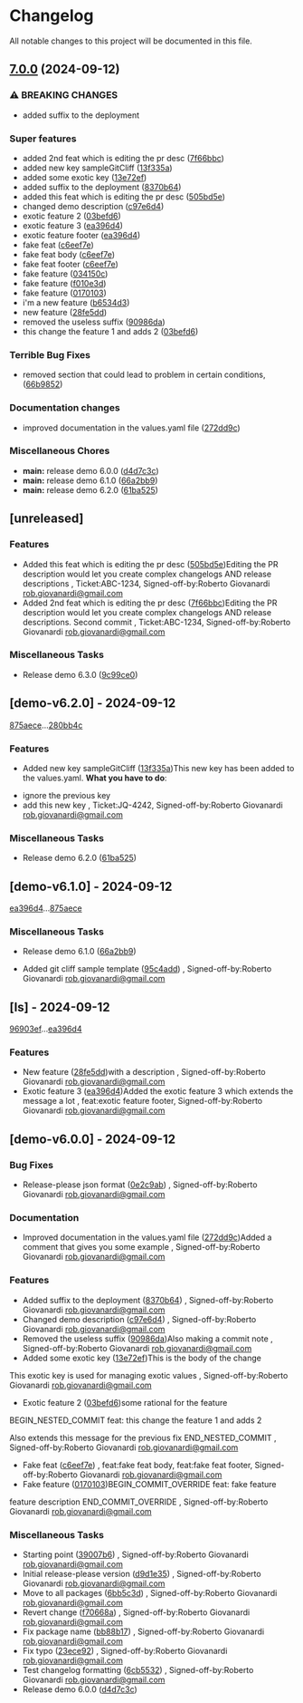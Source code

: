 # Changelog

All notable changes to this project will be documented in this file.

## [7.0.0](https://github.com/oldgiova/sample-helm-chart/compare/demo-v6.3.0...demo-v7.0.0) (2024-09-12)


### ⚠ BREAKING CHANGES

* added suffix to the deployment

### Super features

* added 2nd feat which is editing the pr desc ([7f66bbc](https://github.com/oldgiova/sample-helm-chart/commit/7f66bbc83105e44dd3d97d81fe137adde6600c7c))
* added new key sampleGitCliff ([13f335a](https://github.com/oldgiova/sample-helm-chart/commit/13f335ad5d0d71848e086f33c6c0a2cbe13db359))
* added some exotic key ([13e72ef](https://github.com/oldgiova/sample-helm-chart/commit/13e72ef4915aa492058598ddf9a40c019a85401a))
* added suffix to the deployment ([8370b64](https://github.com/oldgiova/sample-helm-chart/commit/8370b6421d13ced9056decee0aecd1f4e8b5b374))
* added this feat which is editing the pr desc ([505bd5e](https://github.com/oldgiova/sample-helm-chart/commit/505bd5eea59d738a5e5fc6dd8a8ad042f33346e6))
* changed demo description ([c97e6d4](https://github.com/oldgiova/sample-helm-chart/commit/c97e6d4e8d5172951f835b186139375626874a6e))
* exotic feature 2 ([03befd6](https://github.com/oldgiova/sample-helm-chart/commit/03befd614b35023a51818c810171b2ba6aea8637))
* exotic feature 3 ([ea396d4](https://github.com/oldgiova/sample-helm-chart/commit/ea396d4b1b6c55e7037cd6a4048240b7067e0355))
* exotic feature footer ([ea396d4](https://github.com/oldgiova/sample-helm-chart/commit/ea396d4b1b6c55e7037cd6a4048240b7067e0355))
* fake feat ([c6eef7e](https://github.com/oldgiova/sample-helm-chart/commit/c6eef7e1d19eae5a26027ebd083ad73ea04402a2))
* fake feat body ([c6eef7e](https://github.com/oldgiova/sample-helm-chart/commit/c6eef7e1d19eae5a26027ebd083ad73ea04402a2))
* fake feat footer ([c6eef7e](https://github.com/oldgiova/sample-helm-chart/commit/c6eef7e1d19eae5a26027ebd083ad73ea04402a2))
* fake feature ([034150c](https://github.com/oldgiova/sample-helm-chart/commit/034150cfa7fcd2aee041a02a3a77a9a100ba5dfa))
* fake feature ([f010e3d](https://github.com/oldgiova/sample-helm-chart/commit/f010e3dcaefd9ef6852733f753d6c07339462b55))
* fake feature ([0170103](https://github.com/oldgiova/sample-helm-chart/commit/01701036d93c8179a64fb7727f064c21419a3ef6))
* i'm a new feature ([b6534d3](https://github.com/oldgiova/sample-helm-chart/commit/b6534d3c4ae62602ff3fdb6bb07cbcc917926ae2))
* new feature ([28fe5dd](https://github.com/oldgiova/sample-helm-chart/commit/28fe5ddc1e22180023b2d357b99b7bb1ee7e9cde))
* removed the useless suffix ([90986da](https://github.com/oldgiova/sample-helm-chart/commit/90986da694d0be7a6cde6201a54de252abb4f9c6))
* this change the feature 1 and adds 2 ([03befd6](https://github.com/oldgiova/sample-helm-chart/commit/03befd614b35023a51818c810171b2ba6aea8637))


### Terrible Bug Fixes

* removed section that could lead to problem in certain conditions, ([66b9852](https://github.com/oldgiova/sample-helm-chart/commit/66b9852c8302f729a6b1b73a564ebd284aa9fdad))


### Documentation changes

* improved documentation in the values.yaml file ([272dd9c](https://github.com/oldgiova/sample-helm-chart/commit/272dd9c273b49a16d9bc1a5c4caca8852016314f))


### Miscellaneous Chores

* **main:** release demo 6.0.0 ([d4d7c3c](https://github.com/oldgiova/sample-helm-chart/commit/d4d7c3c63cd53f99c777289ef9ecd922268dc4e7))
* **main:** release demo 6.1.0 ([66a2bb9](https://github.com/oldgiova/sample-helm-chart/commit/66a2bb90fad2600fa73a4be5ab7dac2c84484f92))
* **main:** release demo 6.2.0 ([61ba525](https://github.com/oldgiova/sample-helm-chart/commit/61ba5259280529cd9ac48207f6c5994a7190fc3c))

## [unreleased]

### Features

- Added this feat which is editing the pr desc ([505bd5e](505bd5eea59d738a5e5fc6dd8a8ad042f33346e6))Editing the PR description would let you create complex changelogs AND
release descriptions
, Ticket:ABC-1234, Signed-off-by:Roberto Giovanardi <rob.giovanardi@gmail.com>
- Added 2nd feat which is editing the pr desc ([7f66bbc](7f66bbc83105e44dd3d97d81fe137adde6600c7c))Editing the PR description would let you create complex changelogs AND
release descriptions. Second commit
, Ticket:ABC-1234, Signed-off-by:Roberto Giovanardi <rob.giovanardi@gmail.com>

### Miscellaneous Tasks

- Release demo 6.3.0 ([9c99ce0](9c99ce0d3072f7c9869c609896cdf610f2614d2c))


## [demo-v6.2.0] - 2024-09-12

[875aece](875aeceb801468e781b2bc0c042b0188f3f16b84)...[280bb4c](280bb4c59d0358254b70cf677ffee77bee71d5db)

### Features

- Added new key sampleGitCliff ([13f335a](13f335ad5d0d71848e086f33c6c0a2cbe13db359))This new key has been added to the values.yaml.
**What you have to do**:
* ignore the previous key
* add this new key
, Ticket:JQ-4242, Signed-off-by:Roberto Giovanardi <rob.giovanardi@gmail.com>

### Miscellaneous Tasks

- Release demo 6.2.0 ([61ba525](61ba5259280529cd9ac48207f6c5994a7190fc3c))


## [demo-v6.1.0] - 2024-09-12

[ea396d4](ea396d4b1b6c55e7037cd6a4048240b7067e0355)...[875aece](875aeceb801468e781b2bc0c042b0188f3f16b84)

### Miscellaneous Tasks

- Release demo 6.1.0 ([66a2bb9](66a2bb90fad2600fa73a4be5ab7dac2c84484f92))

- Added git cliff sample template ([95c4add](95c4add1867b314feeb0fe28a867e90125a0c750))
, Signed-off-by:Roberto Giovanardi <rob.giovanardi@gmail.com>

## [ls] - 2024-09-12

[96903ef](96903ef56c5ae8c426f491bb3af09d3337452521)...[ea396d4](ea396d4b1b6c55e7037cd6a4048240b7067e0355)

### Features

- New feature ([28fe5dd](28fe5ddc1e22180023b2d357b99b7bb1ee7e9cde))with a description
, Signed-off-by:Roberto Giovanardi <rob.giovanardi@gmail.com>
- Exotic feature 3 ([ea396d4](ea396d4b1b6c55e7037cd6a4048240b7067e0355))Added the exotic feature 3 which
extends the message a lot
, feat:exotic feature footer, Signed-off-by:Roberto Giovanardi <rob.giovanardi@gmail.com>

## [demo-v6.0.0] - 2024-09-12

### Bug Fixes

- Release-please json format ([0e2c9ab](0e2c9ab230ccba44684d258b407ea2254022da05))
, Signed-off-by:Roberto Giovanardi <rob.giovanardi@gmail.com>

### Documentation

- Improved documentation in the values.yaml file ([272dd9c](272dd9c273b49a16d9bc1a5c4caca8852016314f))Added a comment that gives you some example
, Signed-off-by:Roberto Giovanardi <rob.giovanardi@gmail.com>

### Features

- Added suffix to the deployment ([8370b64](8370b6421d13ced9056decee0aecd1f4e8b5b374))
, Signed-off-by:Roberto Giovanardi <rob.giovanardi@gmail.com>
- Changed demo description ([c97e6d4](c97e6d4e8d5172951f835b186139375626874a6e))
, Signed-off-by:Roberto Giovanardi <rob.giovanardi@gmail.com>
- Removed the useless suffix ([90986da](90986da694d0be7a6cde6201a54de252abb4f9c6))Also making a commit note
, Signed-off-by:Roberto Giovanardi <rob.giovanardi@gmail.com>
- Added some exotic key ([13e72ef](13e72ef4915aa492058598ddf9a40c019a85401a))This is the body of the change

This exotic key is used for managing exotic values
, Signed-off-by:Roberto Giovanardi <rob.giovanardi@gmail.com>
- Exotic feature 2 ([03befd6](03befd614b35023a51818c810171b2ba6aea8637))some rational for the feature

BEGIN_NESTED_COMMIT
feat: this change the feature 1 and adds 2

Also extends this message for the previous fix
END_NESTED_COMMIT
, Signed-off-by:Roberto Giovanardi <rob.giovanardi@gmail.com>
- Fake feat ([c6eef7e](c6eef7e1d19eae5a26027ebd083ad73ea04402a2))
, feat:fake feat body, feat:fake feat footer, Signed-off-by:Roberto Giovanardi <rob.giovanardi@gmail.com>
- Fake feature ([0170103](01701036d93c8179a64fb7727f064c21419a3ef6))BEGIN_COMMIT_OVERRIDE
feat: fake feature

feature description
END_COMMIT_OVERRIDE
, Signed-off-by:Roberto Giovanardi <rob.giovanardi@gmail.com>

### Miscellaneous Tasks

- Starting point ([39007b6](39007b644277b8b254d0077da2e4010d9db2d97c))
, Signed-off-by:Roberto Giovanardi <rob.giovanardi@gmail.com>
- Initial release-please version ([d9d1e35](d9d1e35c6c954a15f2c7719158af422272ced78f))
, Signed-off-by:Roberto Giovanardi <rob.giovanardi@gmail.com>
- Move to all packages ([6bb5c3d](6bb5c3d21bd90a795697f601b5219b101cb536b6))
, Signed-off-by:Roberto Giovanardi <rob.giovanardi@gmail.com>
- Revert change ([f70668a](f70668a23401da3c2b4de52feab41ea11236d3d3))
, Signed-off-by:Roberto Giovanardi <rob.giovanardi@gmail.com>
- Fix package name ([bb88b17](bb88b1731dd4b63a63b560057e0842651c20d1d5))
, Signed-off-by:Roberto Giovanardi <rob.giovanardi@gmail.com>
- Fix typo ([23ece92](23ece92b515574107834643835cc0cb698f0a57c))
, Signed-off-by:Roberto Giovanardi <rob.giovanardi@gmail.com>
- Test changelog formatting ([6cb5532](6cb55320c532699747b535dca607735523d6c164))
, Signed-off-by:Roberto Giovanardi <rob.giovanardi@gmail.com>
- Release demo 6.0.0 ([d4d7c3c](d4d7c3c63cd53f99c777289ef9ecd922268dc4e7))


<!-- generated by git-cliff -->
